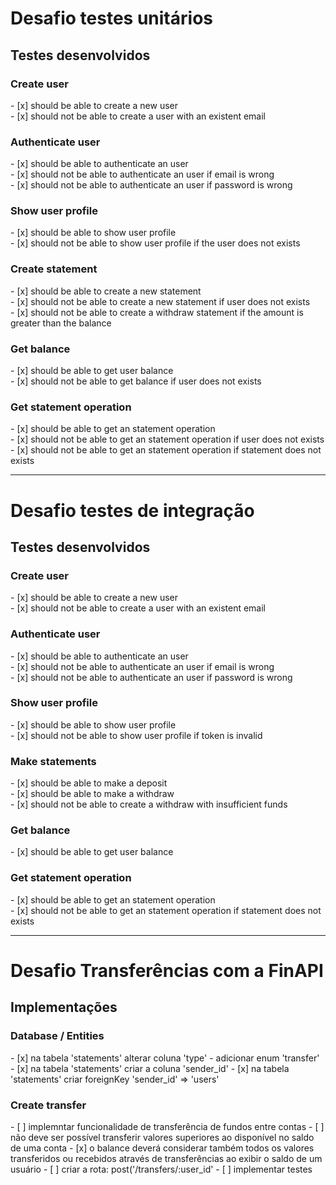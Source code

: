 <h1>Desafio testes unitários</h1>

<h2>Testes desenvolvidos</h2>

<h3>Create user</h3>
- [x] should be able to create a new user<br />
- [x] should not be able to create a user with an existent email

<h3>Authenticate user</h3>
- [x] should be able to authenticate an user<br />
- [x] should not be able to authenticate an user if email is wrong<br />
- [x] should not be able to authenticate an user if password is wrong

<h3>Show user profile</h3>
- [x] should be able to show user profile<br />
- [x] should not be able to show user profile if the user does not exists

<h3>Create statement</h3>
- [x] should be able to create a new statement<br />
- [x] should not be able to create a new statement if user does not exists<br />
- [x] should not be able to create a withdraw statement if the amount is greater than the balance

<h3>Get balance</h3>
- [x] should be able to get user balance<br />
- [x] should not be able to get balance if user does not exists

<h3>Get statement operation</h3>
- [x] should be able to get an statement operation<br />
- [x] should not be able to get an statement operation if user does not exists<br />
- [x] should not be able to get an statement operation if statement does not exists

_______________________________________________________________________________

<h1>Desafio testes de integração</h1>

<h2>Testes desenvolvidos</h2>

<h3>Create user</h3>
- [x] should be able to create a new user<br />
- [x] should not be able to create a user with an existent email

<h3>Authenticate user</h3>
- [x] should be able to authenticate an user<br />
- [x] should not be able to authenticate an user if email is wrong<br />
- [x] should not be able to authenticate an user if password is wrong

<h3>Show user profile</h3>
- [x] should be able to show user profile<br />
- [x] should not be able to show user profile if token is invalid

<h3>Make statements</h3>
- [x] should be able to make a deposit<br />
- [x] should be able to make a withdraw<br />
- [x] should not be able to create a withdraw with insufficient funds

<h3>Get balance</h3>
- [x] should be able to get user balance

<h3>Get statement operation</h3>
- [x] should be able to get an statement operation<br />
- [x] should not be able to get an statement operation if statement does not exists

________________________________________________________________________________

<h1>Desafio Transferências com a FinAPI</h1>

<h2>Implementações</h2>

<h3>Database / Entities</h3>
- [x] na tabela 'statements' alterar coluna 'type'  - adicionar enum 'transfer'
- [x] na tabela 'statements' criar a coluna 'sender_id'
- [x] na tabela 'statements' criar foreignKey 'sender_id' => 'users'

<h3>Create transfer</h3>
- [ ] implemntar funcionalidade de transferência de fundos entre contas
- [ ] não deve ser possível transferir valores superiores ao disponível no saldo de uma conta
- [x] o balance deverá considerar também todos os valores transferidos ou recebidos através de transferências ao exibir o saldo de um usuário
- [ ] criar a rota: post('/transfers/:user_id'
- [ ] implementar testes


